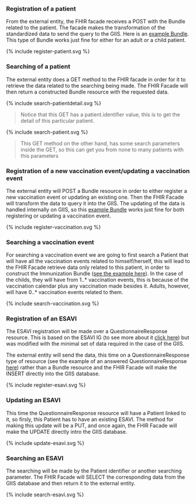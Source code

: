 
### Registration of a patient

From the external entity, the FHIR facade receives a POST with the Bundle related to the patient. The facade makes the transformation of the standardized data to send the query to the GIIS. Here is an [example Bundle](Patient-ExampleGiispatient.html). This type of Bundle works just fine for either for an adult or a child patient. 
 
<div>
{% include register-patient.svg %}
</div> 

### Searching of a patient

The external entity does a GET method to the FHIR facade in order for it to retrieve the data related to the searching being made. The FHIR Facade will then return a constructed Bundle resource with the requested data. 
 
<div> 
{% include search-patientdetail.svg %}
</div>

> Notice that this GET has a patient.identifier value, this is to get the detail of this particular patient. 
 
<div>
{% include search-patient.svg %}
</div>

> This GET method on the other hand, has some search parameters inside the GET, so this can get you from none to many patients with this parameters


### Registration of a new vaccination event/updating a vaccination event

The external entity will POST a Bundle resource in order to either register a new vaccination event or updating an existing one. Then the FHIR Facade will transform the data to query it into the GIIS. The updating of the data is handled internally on GIIS, so this [example Bundle](Immunization-ExampleVaccinationEvent.html) works just fine for both registering or updating a vaccination event. 

<div>
{% include register-vaccination.svg %}
</div>

### Searching a vaccination event

For searching a vaccination event we are going to first search a Patient that will have all the vaccination events related to himself/herself, this will lead to the FHIR Facade retrieve data only related to this patient, in order to construct the Immunization Bundle ([see the example here](Immunization-ExampleVaccinationEvent.html)). 
In the case of the childs, they will have from 1..* vaccination events, this is because of the vaccination calendar plus any vaccination made besides it. Adults, however, will have 0..* vaccination events related to them. 

<div>
{% include search-vaccination.svg %}
</div>

### Registration of an ESAVI 

The ESAVI registration will be made over a QuestionnaireResponse resource. This is based on the ESAVI IG (to see more about it [click here](ig_references.html)) but was modified with the minimal set of data required in the case of the GIIS. 

The external entity will send the data, this time on a QuestionnaireResponse type of resource (see the example of an answered QuestionnaireResponse [here](QuestionnaireResponse-ExampleESAVIQuestionnaire-1.html)) rather than a Bundle resource and the FHIR Facade will make the INSERT directly into the GIIS database.  
 
<div>
{% include register-esavi.svg %}
</div>

### Updating an ESAVI 

This time the QuestionnaireResponse resource will have a Patient linked to it, so firsly, this Patient has to have an existing ESAVI. 
The method for making this update will be a PUT, and once again, the FHIR Facade will make the UPDATE directly intro the GIIS database. 
 
<div>
{% include update-esavi.svg %}
</div>

### Searching an ESAVI 

The searching will be made by the Patient identifier or another searching parameter. The FHIR Facade will SELECT the corresponding data from the GIIS database and then return it to the external entity. 

<div>
{% include search-esavi.svg %}
</div>

 